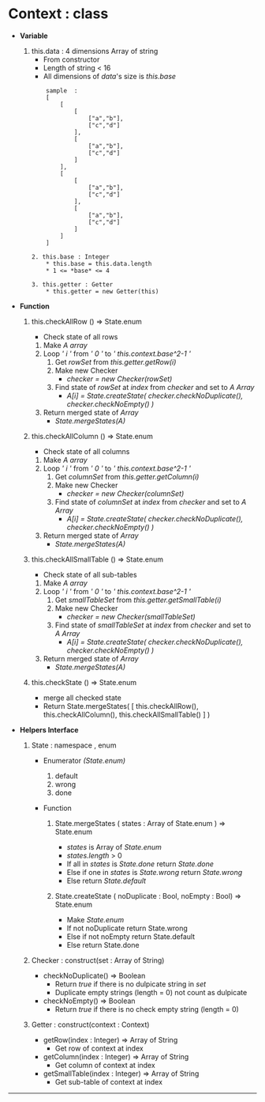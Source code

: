 # Context : class
- **Variable**    
    1. this.data : 4 dimensions Array of string 
        * From constructor
        * Length of string < 16
        * All dimensions of *data*'s size  is *this.base*
        ~~~~
            sample  :  
            [
                [
                    [ 
                        ["a","b"],
                        ["c","d"] 
                    ], 
                    [
                        ["a","b"],
                        ["c","d"] 
                    ]
                ],
                [
                    [ 
                        ["a","b"],
                        ["c","d"] 
                    ], 
                    [
                        ["a","b"],
                        ["c","d"] 
                    ]
                ]
            ]

        2. this.base : Integer
            * this.base = this.data.length
            * 1 <= *base* <= 4

        3. this.getter : Getter
            * this.getter = new Getter(this)
        ~~~~

- **Function**

    1. this.checkAllRow () => State.enum
        * Check state of all rows
        1. Make *A array*
        2. Loop *' i '* from *' 0 '* to *' this.context.base^2-1 '*
            1. Get *rowSet* from *this.getter.getRow(i)*
            1. Make new Checker
                * *checker = new Checker(rowSet)*
            3. Find state of *rowSet* at *index* from *checker* and set to *A Array*
                * *A[i] = State.createState(
                checker.checkNoDuplicate(),
                checker.checkNoEmpty()
                )*
        3. Return merged state of *Array*
            * *State.mergeStates(A)*


    2. this.checkAllColumn () => State.enum
        * Check state of all columns
        1. Make *A array*
        2. Loop *' i '* from *' 0 '* to *' this.context.base^2-1 '*
            1. Get *columnSet* from *this.getter.getColumn(i)*
            1. Make new Checker
                * *checker = new Checker(columnSet)*
            3. Find state of *columnSet* at *index* from *checker* and set to *A Array*
                * *A[i] = State.createState(
                checker.checkNoDuplicate(),
                checker.checkNoEmpty()
                )*
        3. Return merged state of *Array*
            * *State.mergeStates(A)*

    3. this.checkAllSmallTable () => State.enum
        * Check state of all sub-tables
        1. Make *A array*
        2. Loop *' i '* from *' 0 '* to *' this.context.base^2-1 '*
            1. Get *smallTableSet* from *this.getter.getSmallTable(i)*
            1. Make new Checker
                * *checker = new Checker(smallTableSet)*
            3. Find state of *smallTableSet* at *index* from *checker* and set to *A Array*
                * *A[i] = State.createState(
                checker.checkNoDuplicate(),
                checker.checkNoEmpty()
                )*
        3. Return merged state of *Array*
            * *State.mergeStates(A)*

    4. this.checkState () => State.enum
        * merge all checked state 
        * Return State.mergeStates(
            [
                this.checkAllRow(),
                this.checkAllColumn(),
                this.checkAllSmallTable()
            ]
        )

- **Helpers Interface**
    1. State : namespace , enum
        - Enumerator *(State.enum)*
            1. default
            2. wrong
            3. done
    
        - Function
            1. State.mergeStates ( states : Array of State.enum ) => State.enum
                * *states* is Array of *State.enum*
                * *states.length* > 0
                * If all in *states* is *State.done* return *State.done*
                * Else if one in *states* is *State.wrong* return *State.wrong*
                * Else return *State.default*

            2. State.createState ( noDuplicate : Bool, noEmpty : Bool) => State.enum
                * Make *State.enum*
                * If not noDuplicate return State.wrong
                * Else if not noEmpty return State.default
                * Else return State.done

    2. Checker : construct(set : Array of String)
        * checkNoDuplicate() => Boolean
            * Return *true* if there is no dulpicate string in *set*
            * Duplicate empty strings (length = 0) not count as dulpicate
        * checkNoEmpty() => Boolean
            * Return *true* if there is no check empty string (length = 0)

    3. Getter : construct(context : Context)
        * getRow(index : Integer) => Array of String
            * Get row of context at index
        * getColumn(index : Integer) => Array of String
            * Get column of context at index
        * getSmallTable(index : Integer) => Array of String
            * Get sub-table of context at index
---